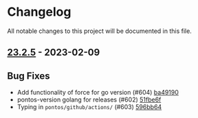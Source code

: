 # Changelog

All notable changes to this project will be documented in this file.

## [23.2.5] - 2023-02-09

## Bug Fixes
* Add functionality of force for go version (#604) [ba49190](https://github.com/greenbone/pontos/commit/ba49190)
* pontos-version golang for releases (#602) [51fbe6f](https://github.com/greenbone/pontos/commit/51fbe6f)
* Typing in `pontos/github/actions/` (#603) [596bb64](https://github.com/greenbone/pontos/commit/596bb64)

[23.2.5]: https://github.com/greenbone/pontos/compare/v23.2.4...23.2.5